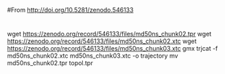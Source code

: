 #From http://doi.org/10.5281/zenodo.546133
#

wget https://zenodo.org/record/546133/files/md50ns_chunk02.tpr
wget https://zenodo.org/record/546133/files/md50ns_chunk02.xtc
wget https://zenodo.org/record/546133/files/md50ns_chunk03.xtc
gmx trjcat -f md50ns_chunk02.xtc md50ns_chunk03.xtc -o trajectory
mv md50ns_chunk02.tpr topol.tpr

